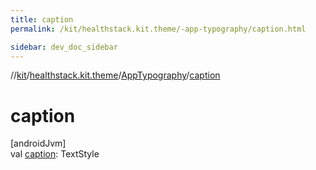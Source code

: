 ```yaml
---
title: caption
permalink: /kit/healthstack.kit.theme/-app-typography/caption.html

sidebar: dev_doc_sidebar
---
```

//[kit](../../../index.html)/[healthstack.kit.theme](../index.html)/[AppTypography](index.html)/[caption](caption.html)



# caption



[androidJvm]\
val [caption](caption.html): TextStyle




